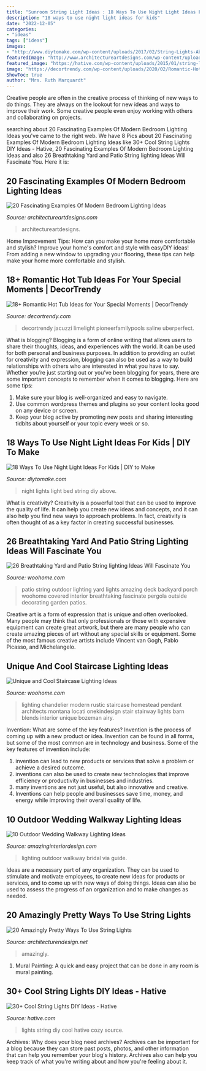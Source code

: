```yaml
---
title: "Sunroom String Light Ideas : 18 Ways To Use Night Light Ideas For Kids"
description: "18 ways to use night light ideas for kids"
date: "2022-12-05"
categories:
- "ideas"
tags: ["ideas"]
images:
- "http://www.diytomake.com/wp-content/uploads/2017/02/String-Lights-Above-Bed.jpg"
featuredImage: "http://www.architectureartdesigns.com/wp-content/uploads/2015/06/446.jpg"
featured_image: "https://hative.com/wp-content/uploads/2015/01/string-lights-diy-ideas/23-string-lights-diy-ideas.jpg"
image: "https://decortrendy.com/wp-content/uploads/2020/02/Romantic-Hot-Tub-8.jpg"
ShowToc: true
author: "Mrs. Ruth Marquardt"
---
```



Creative people are often in the creative process of thinking of new ways to do things. They are always on the lookout for new ideas and ways to improve their work. Some creative people even enjoy working with others and collaborating on projects.

	

		
searching about 20 Fascinating Examples Of Modern Bedroom Lighting Ideas you've came to the right web. We have 8 Pics about 20 Fascinating Examples Of Modern Bedroom Lighting Ideas like 30+ Cool String Lights DIY Ideas - Hative, 20 Fascinating Examples Of Modern Bedroom Lighting Ideas and also 26 Breathtaking Yard and Patio String lighting Ideas Will Fascinate You. Here it is:
		
    
## 20 Fascinating Examples Of Modern Bedroom Lighting Ideas

<img loading=lazy src="http://www.architectureartdesigns.com/wp-content/uploads/2015/06/446.jpg" onerror="this.onerror=null;this.src='https://tse1.mm.bing.net/th?id=OIP._YM7FDHAspgRFPsD3ZlKMQHaFu&amp;pid=15.1';" alt="20 Fascinating Examples Of Modern Bedroom Lighting Ideas">

_Source: architectureartdesigns.com_

>architectureartdesigns. 

	

Home Improvement Tips: How can you make your home more comfortable and stylish?
Improve your home's comfort and style with easyDIY ideas! From adding a new window to upgrading your flooring, these tips can help make your home more comfortable and stylish.

    
## 18+ Romantic Hot Tub Ideas For Your Special Moments | DecorTrendy

<img loading=lazy src="https://decortrendy.com/wp-content/uploads/2020/02/Romantic-Hot-Tub-8.jpg" onerror="this.onerror=null;this.src='https://tse2.mm.bing.net/th?id=OIP.rtm4evDvtrb8UaIBxmu8twHaLH&amp;pid=15.1';" alt="18+ Romantic Hot Tub Ideas for Your Special Moments | DecorTrendy">

_Source: decortrendy.com_

>decortrendy jacuzzi limelight pioneerfamilypools saline uberperfect. 

	

What is blogging?
Blogging is a form of online writing that allows users to share their thoughts, ideas, and experiences with the world. It can be used for both personal and business purposes. In addition to providing an outlet for creativity and expression, blogging can also be used as a way to build relationships with others who are interested in what you have to say.
Whether you’re just starting out or you’ve been blogging for years, there are some important concepts to remember when it comes to blogging. Here are some tips:

1. Make sure your blog is well-organized and easy to navigate.
2. Use common wordpress themes and plugins so your content looks good on any device or screen.
3. Keep your blog active by promoting new posts and sharing interesting tidbits about yourself or your topic every week or so.

    
## 18 Ways To Use Night Light Ideas For Kids | DIY To Make

<img loading=lazy src="http://www.diytomake.com/wp-content/uploads/2017/02/String-Lights-Above-Bed.jpg" onerror="this.onerror=null;this.src='https://tse2.mm.bing.net/th?id=OIP.cQAzvnewYMHcxNrJ4t37eQHaKK&amp;pid=15.1';" alt="18 Ways To Use Night Light Ideas For Kids | DIY to Make">

_Source: diytomake.com_

>night lights light bed string diy above. 

	

What is creativity?
Creativity is a powerful tool that can be used to improve the quality of life. It can help you create new ideas and concepts, and it can also help you find new ways to approach problems. In fact, creativity is often thought of as a key factor in creating successful businesses.

    
## 26 Breathtaking Yard And Patio String Lighting Ideas Will Fascinate You

<img loading=lazy src="http://www.woohome.com/wp-content/uploads/2015/01/patio-outdoor-string-lights-woohome-16.jpg" onerror="this.onerror=null;this.src='https://tse1.mm.bing.net/th?id=OIP.m2oRV4jB-q-KYgfBxWEOAwHaHa&amp;pid=15.1';" alt="26 Breathtaking Yard and Patio String lighting Ideas Will Fascinate You">

_Source: woohome.com_

>patio string outdoor lighting yard lights amazing deck backyard porch woohome covered interior breathtaking fascinate pergola outside decorating garden patios. 

	

Creative art is a form of expression that is unique and often overlooked. Many people may think that only professionals or those with expensive equipment can create great artwork, but there are many people who can create amazing pieces of art without any special skills or equipment. Some of the most famous creative artists include Vincent van Gogh, Pablo Picasso, and Michelangelo.

    
## Unique And Cool Staircase Lighting Ideas

<img loading=lazy src="https://www.woohome.com/wp-content/uploads/2020/09/14-Rustic-Chandelier-With-an-Airy-Openwork-Design.jpg" onerror="this.onerror=null;this.src='https://tse4.mm.bing.net/th?id=OIP.TATU5_cm_71T5aDdFZXbHgHaLH&amp;pid=15.1';" alt="Unique and Cool Staircase Lighting Ideas">

_Source: woohome.com_

>lighting chandelier modern rustic staircase homestead pendant architects montana locati onekindesign stair stairway lights barn blends interior unique bozeman airy. 

	

Invention: What are some of the key features?
Invention is the process of coming up with a new product or idea. Invention can be found in all forms, but some of the most common are in technology and business. Some of the key features of invention include:
1. invention can lead to new products or services that solve a problem or achieve a desired outcome.
2. inventions can also be used to create new technologies that improve efficiency or productivity in businesses and industries. 
3. many inventions are not just useful, but also innovative and creative. 
4. Inventions can help people and businesses save time, money, and energy while improving their overall quality of life.

    
## 10 Outdoor Wedding Walkway Lighting Ideas

<img loading=lazy src="http://www.amazinginteriordesign.com/wp-content/uploads/2017/08/10-Outdoor-Wedding-Walkway-Lighting-Ideas-4.jpg" onerror="this.onerror=null;this.src='https://tse2.mm.bing.net/th?id=OIP.42et32RH6VhURzN1yM5L5wHaLE&amp;pid=15.1';" alt="10 Outdoor Wedding Walkway Lighting Ideas">

_Source: amazinginteriordesign.com_

>lighting outdoor walkway bridal via guide. 

	

Ideas are a necessary part of any organization. They can be used to stimulate and motivate employees, to create new ideas for products or services, and to come up with new ways of doing things. Ideas can also be used to assess the progress of an organization and to make changes as needed.

    
## 20 Amazingly Pretty Ways To Use String Lights

<img loading=lazy src="https://cdn.architecturendesign.net/wp-content/uploads/2015/05/AD-Amazingly-Pretty-Ways-To-Use-String-Lights-16.jpg" onerror="this.onerror=null;this.src='https://tse2.mm.bing.net/th?id=OIP.ShwtB6DDmJD_mqqV0Q-xKgHaLH&amp;pid=15.1';" alt="20 Amazingly Pretty Ways To Use String Lights">

_Source: architecturendesign.net_

>amazingly. 

	

1. Mural Painting: A quick and easy project that can be done in any room is mural painting.

    
## 30+ Cool String Lights DIY Ideas - Hative

<img loading=lazy src="https://hative.com/wp-content/uploads/2015/01/string-lights-diy-ideas/23-string-lights-diy-ideas.jpg" onerror="this.onerror=null;this.src='https://tse4.mm.bing.net/th?id=OIP.HxUAs-E64qLxtVB65tRojAHaLG&amp;pid=15.1';" alt="30+ Cool String Lights DIY Ideas - Hative">

_Source: hative.com_

>lights string diy cool hative cozy source. 

	

Archives: Why does your blog need archives?
Archives can be important for a blog because they can store past posts, photos, and other information that can help you remember your blog's history. Archives also can help you keep track of what you're writing about and how you're feeling about it.

